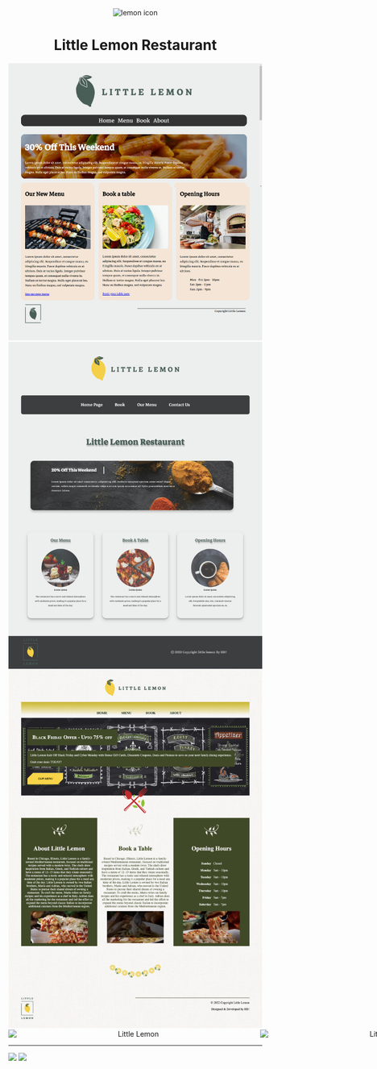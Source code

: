 <div align="center">
<img width="64px" src="favicon.ico" alt="lemon icon"/> 
</div>

<h1 align="center">Little Lemon Restaurant</h1>

<div align="center">
<img src="Little Lemon.png" alt="Little Lemon"/>
<img src="littlelemon2.png" alt="Little Lemon"/>
<img src="littlelemon1.png" alt="LL"/>
<div style="display:inline-flex">
<img width="500px" src="littlelemon11.gif" alt="Little Lemon"/>
<img width="500px" src="littlelemon22.gif" alt="Little Lemon"/>
</div>
</div>

<hr/>

<span>
<a href="https://www.linkedin.com/in/huma-b" rel="nofollow"><img src="https://camo.githubusercontent.com/efa0b787c30b76ef75360a16897edd4b6fbd4e4242ba9b10296c64cc7e2926d4/68747470733a2f2f696d672e736869656c64732e696f2f62616467652f4c696e6b6564496e2d3030373742353f7374796c653d736f6369616c266c6f676f3d6c696e6b6564696e" data-canonical-src="https://img.shields.io/badge/LinkedIn-0077B5?style=social&amp;logo=linkedin" style="max-width: 100%;"></a>
<a href="https://www.github.com/hummarabashir"><img src="https://camo.githubusercontent.com/96028d31264331c4039e5d00fbe6b83e14c24d0f0d048a91292b680694385ca6/68747470733a2f2f696d672e736869656c64732e696f2f62616467652f4769746875622d3030373742353f7374796c653d736f6369616c266c6f676f3d676974687562" data-canonical-src="https://img.shields.io/badge/Github-0077B5?style=social&amp;logo=github" style="max-width: 100%;"></a>
</span>
